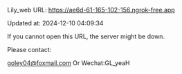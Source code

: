Lily_web URL: https://ae6d-61-165-102-156.ngrok-free.app

Updated at: 2024-12-10 04:09:34

If you cannot open this URL, the server might be down.

Please contact: 

goley04@foxmail.com Or Wechat:GL_yeaH